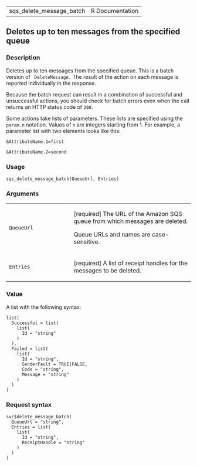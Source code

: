 <table style="width: 100%;">
<tbody>
<tr class="odd">
<td>sqs_delete_message_batch</td>
<td style="text-align: right;">R Documentation</td>
</tr>
</tbody>
</table>

## Deletes up to ten messages from the specified queue

### Description

Deletes up to ten messages from the specified queue. This is a batch
version of ` DeleteMessage.` The result of the action on each message is
reported individually in the response.

Because the batch request can result in a combination of successful and
unsuccessful actions, you should check for batch errors even when the
call returns an HTTP status code of `200`.

Some actions take lists of parameters. These lists are specified using
the `param.n` notation. Values of `n` are integers starting from 1. For
example, a parameter list with two elements looks like this:

`⁠&AttributeName.1=first⁠`

`⁠&AttributeName.2=second⁠`

### Usage

    sqs_delete_message_batch(QueueUrl, Entries)

### Arguments

<table>
<colgroup>
<col style="width: 35%" />
<col style="width: 65%" />
</colgroup>
<tbody>
<tr class="odd">
<td><code id="sqs_delete_message_batch_:_QueueUrl">QueueUrl</code></td>
<td><p>[required] The URL of the Amazon SQS queue from which messages
are deleted.</p>
<p>Queue URLs and names are case-sensitive.</p></td>
</tr>
<tr class="even">
<td><code id="sqs_delete_message_batch_:_Entries">Entries</code></td>
<td><p>[required] A list of receipt handles for the messages to be
deleted.</p></td>
</tr>
</tbody>
</table>

### Value

A list with the following syntax:

    list(
      Successful = list(
        list(
          Id = "string"
        )
      ),
      Failed = list(
        list(
          Id = "string",
          SenderFault = TRUE|FALSE,
          Code = "string",
          Message = "string"
        )
      )
    )

### Request syntax

    svc$delete_message_batch(
      QueueUrl = "string",
      Entries = list(
        list(
          Id = "string",
          ReceiptHandle = "string"
        )
      )
    )
